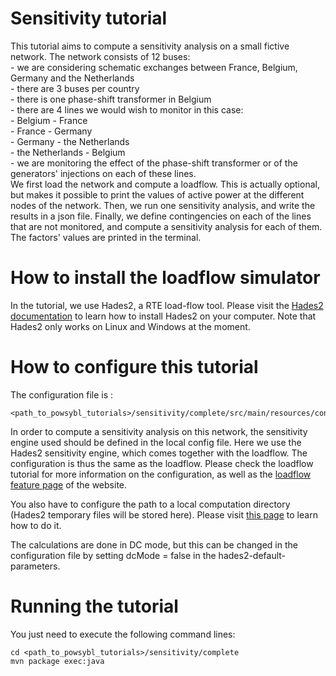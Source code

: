 # Sensitivity tutorial
This tutorial aims to compute a sensitivity analysis on a small fictive network. 
The network consists of 12 buses:\
    - we are considering schematic exchanges between France, Belgium, Germany and the Netherlands\
    - there are 3 buses per country\
    - there is one phase-shift transformer in Belgium\
    - there are 4 lines we would wish to monitor in this case:\
        - Belgium - France\
        - France - Germany\
        - Germany - the Netherlands\
        - the Netherlands - Belgium\
    - we are monitoring the effect of the phase-shift transformer or of the generators' injections on each of these lines.\
We first load the network and compute a loadflow. This is actually optional, but
makes it possible to print the values of active power at the different nodes of the network. 
Then, we run one sensitivity analysis, and write the results in a json file.
Finally, we define contingencies on each of the lines that are not monitored,
and compute a sensitivity analysis for each of them. The factors' values are printed
in the terminal.

# How to install the loadflow simulator  
In the tutorial, we use Hades2, a RTE load-flow tool. 
Please visit the [Hades2 documentation](https://rte-france.github.io/hades2/index.html) to learn how to install Hades2 on your computer. 
Note that Hades2 only works on Linux and Windows at the moment.

# How to configure this tutorial
The configuration file is :
```
<path_to_powsybl_tutorials>/sensitivity/complete/src/main/resources/config.yml
```
In order to compute a sensitivity analysis on this network,
the sensitivity engine used should be defined in the local config file.
Here we use the Hades2 sensitivity engine, which comes together with the
loadflow. The configuration is thus the same as the loadflow.
Please check the loadflow tutorial for more information on the configuration,
as well as the [loadflow feature page](https://rte-france.github.io/hades2/features/loadflow.html) of the website.

You also have to configure the path to a local computation directory (Hades2 temporary files will be stored here). 
Please visit [this page](https://www.powsybl.org/pages/documentation/user/configuration/computation-local.html) to learn how to do it.

The calculations are done in DC mode, but this can be changed in the 
configuration file by setting dcMode = false in the hades2-default-parameters.


# Running the tutorial
You just need to execute the following command lines:
```
cd <path_to_powsybl_tutorials>/sensitivity/complete
mvn package exec:java
```
